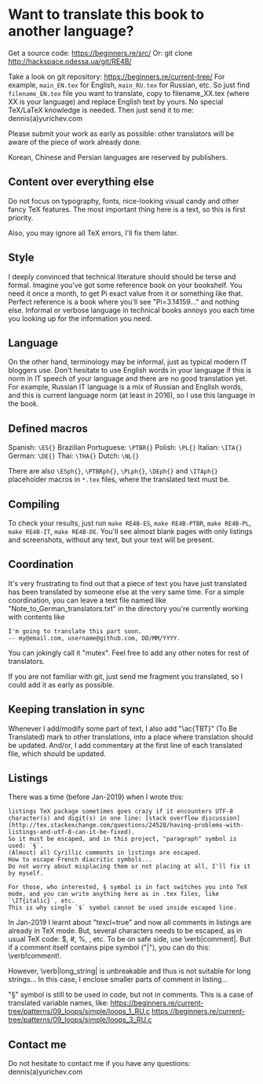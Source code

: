 # Want to translate this book to another language?

Get a source code: https://beginners.re/src/
Or: git clone http://hackspace.odessa.ua/git/RE4B/

Take a look on git repository: https://beginners.re/current-tree/
For example, `main_EN.tex` for English, `main_RU.tex` for Russian, etc.
So just find `filename_EN.tex` file you want to translate, copy to filename_XX.tex (where XX is your language)
and replace English text by yours.
No special TeX/LaTeX knowledge is needed.
Then just send it to me: dennis(a)yurichev.com

Please submit your work as early as possible: other translators will be aware of the piece of work already done.

Korean, Chinese and Persian languages are reserved by publishers.

## Content over everything else

Do not focus on typography, fonts, nice-looking visual candy and other fancy TeX features.
The most important thing here is a text, so this is first priority.

Also, you may ignore all TeX errors, I'll fix them later.

## Style

I deeply convinced that technical literature should should be terse and formal.
Imagine you've got some reference book on your bookshelf.
You need it once a month, to get Pi exact value from it or something like that.
Perfect reference is a book where you'll see "Pi=3.14159..." and nothing else.
Informal or verbose language in technical books annoys you each time you looking up for the information you need.

## Language

On the other hand, terminology may be informal, just as typical modern IT bloggers use.
Don't hesitate to use English words in your language if this is norm in IT speech of your language and there are no good translation yet.
For example, Russian IT language is a mix of Russian and English words, and this is current language norm (at least in 2016), so I use this language in the book.

## Defined macros

Spanish: `\ES{}`
Brazilian Portuguese: `\PTBR{}`
Polish: `\PL{}`
Italian: `\ITA{}`
German: `\DE{}`
Thai: `\THA{}`
Dutch: `\NL{}`

There are also `\ESph{}`, `\PTBRph{}`, `\PLph{}`, `\DEph{}` and `\ITAph{}` placeholder macros in `*.tex` files, where the translated text must be.

## Compiling

To check your results, just run `make RE4B-ES`, `make RE4B-PTBR`, `make RE4B-PL`, `make RE4B-IT`, `make RE4B-DE`.
You'll see almost blank pages with only listings and screenshots, without any text, but your text will be present.

## Coordination

It's very frustrating to find out that a piece of text you have just translated has been translated by someone else
at the very same time.
For a simple coordination, you can leave a text file named like "Note_to_German_translators.txt"
in the directory you're currently working with contents like

	I'm going to translate this part soon.
	-- my@email.com, username@github.com, DD/MM/YYYY.

You can jokingly call it "mutex".
Feel free to add any other notes for rest of translators.

If you are not familiar with git, just send me fragment you translated, so I could add it as early as possible.

## Keeping translation in sync

Whenever I add/modify some part of text, I also add "\ac{TBT}" (To Be Translated) mark to other translations,
into a place where translation should be updated.
And/or, I add commentary at the first line of each translated file, which should be updated.

## Listings

There was a time (before Jan-2019) when I wrote this:

	listings TeX package sometimes goes crazy if it encounters UTF-8 character(s) and digit(s) in one line: [stack overflow discussion](http://tex.stackexchange.com/questions/24528/having-problems-with-listings-and-utf-8-can-it-be-fixed).
	So it must be escaped, and in this project, "paragraph" symbol is used: `§`.
	(Almost) all Cyrillic comments in listings are escaped.
	How to escape French diacritic symbols...
	Do not worry about misplacing them or not placing at all, I'll fix it by myself.

	For those, who interested, § symbol is in fact switches you into TeX mode, and you can write anything here as in .tex files, like `\IT{italic}`, etc.
	This is why single `$` symbol cannot be used inside escaped line.

In Jan-2019 I learnt about "texcl=true" and now all comments in listings are already in TeX mode.
But, several characters needs to be escaped, as in usual TeX code: $, #, %, \, etc.
To be on safe side, use \verb|comment|.
But if a comment itself contains pipe symbol ("|"), you can do this: \verb!comment!.

However, \verb|long_string| is unbreakable and thus is not suitable for long strings...
In this case, I enclose smaller parts of comment in listing...

"§" symbol is still to be used in code, but not in comments.
This is a case of translated variable names, like:
https://beginners.re/current-tree/patterns/09_loops/simple/loops_1_RU.c
https://beginners.re/current-tree/patterns/09_loops/simple/loops_3_RU.c

## Contact me

Do not hesitate to contact me if you have any questions: dennis(a)yurichev.com

